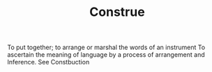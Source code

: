 ---
title: Construe
letter: C
permalink: "/definitions/bld-construe.html"
body: To put together; to arrange or marshal the words of an instrument To ascertain
  the meaning of language by a process of arrangement and Inference. See Constbuction
published_at: '2018-07-07'
source: Black's Law Dictionary 2nd Ed (1910)
layout: post
---